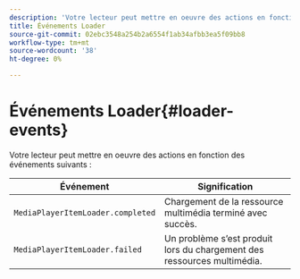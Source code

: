 ```yaml
---
description: 'Votre lecteur peut mettre en oeuvre des actions en fonction des événements suivants : '
title: Événements Loader
source-git-commit: 02ebc3548a254b2a6554f1ab34afbb3ea5f09bb8
workflow-type: tm+mt
source-wordcount: '38'
ht-degree: 0%

---
```


# Événements Loader{#loader-events}

Votre lecteur peut mettre en oeuvre des actions en fonction des événements suivants :

| Événement | Signification |
|---|---|
| `MediaPlayerItemLoader.completed` | Chargement de la ressource multimédia terminé avec succès. |
| `MediaPlayerItemLoader.failed` | Un problème s’est produit lors du chargement des ressources multimédia. |
